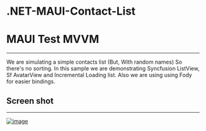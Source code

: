 # .NET-MAUI-Contact-List


# MAUI Test MVVM

---



We are simulating a simple contacts list (But, With random names) So there's no sorting. In this sample we are demonstrating Syncfusion ListView, Sf AvatarView and Incremental Loading list. Also we are using using Fody for easier bindings.

## Screen shot

---



[![image](https://user-images.githubusercontent.com/19765248/184509537-c02147ae-5e18-484a-87ec-04aec96aa4aa.png)](https://user-images.githubusercontent.com/19765248/184509537-c02147ae-5e18-484a-87ec-04aec96aa4aa.png)
